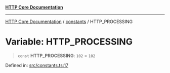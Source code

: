 [**HTTP Core Documentation**](../../README.md)

***

[HTTP Core Documentation](../../README.md) / [constants](../README.md) / HTTP\_PROCESSING

# Variable: HTTP\_PROCESSING

> `const` **HTTP\_PROCESSING**: `102` = `102`

Defined in: [src/constants.ts:17](https://github.com/stonemjs/http-core/blob/38177eda1505fdb30323b11ec31ef2a0f0840267/src/constants.ts#L17)
